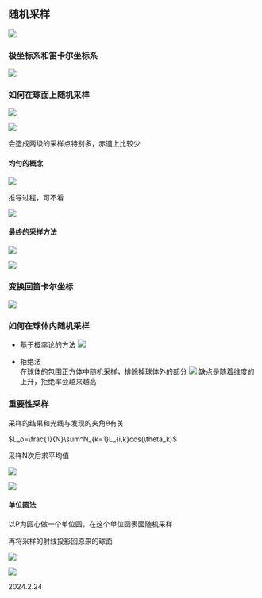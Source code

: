 ## 随机采样

![](./../assets/125.png)

### 极坐标系和笛卡尔坐标系

![](./../assets/126.png)

### 如何在球面上随机采样

![](./../assets/127.png)

![](./../assets/128.png)

会造成两级的采样点特别多，赤道上比较少

#### 均匀的概念

![](./../assets/129.png)

推导过程，可不看

![](./../assets/130.png)

#### 最终的采样方法

![](./../assets/131.png)

![](./../assets/132.png)

### 变换回笛卡尔坐标

![](./../assets/133.png)

### 如何在球体内随机采样

* 基于概率论的方法
    ![](./../assets/134.png)

* 拒绝法   
    在球体的包围正方体中随机采样，排除掉球体外的部分
    ![](./../assets/135.png)
    缺点是随着维度的上升，拒绝率会越来越高

### 重要性采样

采样的结果和光线与发现的夹角θ有关

$L_o=\frac{1}{N}\sum^N_{k=1}L_{i,k}cos(\theta_k)$

采样N次后求平均值

![](./../assets/125.png)

![](./../assets/136.png)

#### 单位圆法

以P为圆心做一个单位圆，在这个单位圆表面随机采样

再将采样的射线投影回原来的球面

![](./../assets/137.png)

![](./../assets/138.png)

2024.2.24